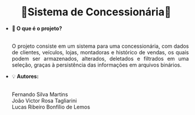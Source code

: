 <h1 align="center">🚗Sistema de Concessionária🚙</h1>
<ul>
  <li>🤔<b> O que é o projeto?</b></li><br>
  <p Align="justify">O projeto consiste em um sistema para uma concessionária, com dados de clientes, veículos, lojas, montadoras e histórico de vendas, os quais podem ser armazenados, alterados, deletados e filtrados em uma seleção, graças à persistência das informações em arquivos binários.</p>
   <li>💡<b> Autores:</b></li><br>
   <p Align="justify">Fernando Silva Martins<br>João Victor Rosa Tagliarini<br>Lucas Ribeiro Bonfílio de Lemos</p>
</ul>
